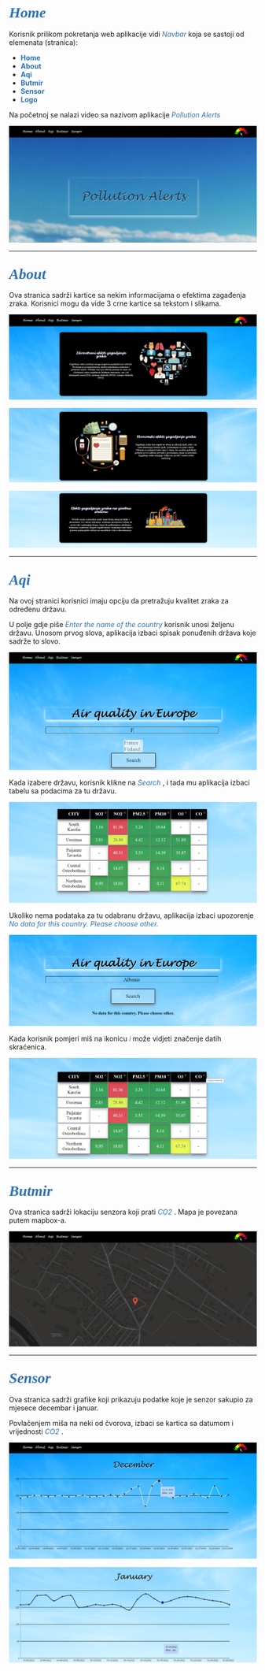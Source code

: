 ## <span style="color: #2E72B5;font-family: 'Lucida Handwriting'; font-size: 30px">_Home_</span>


Korisnik prilikom pokretanja web aplikacije vidi <span style="color: #2E72B5"> _Navbar_ </span> koja se sastoji od elemenata (stranica): 

* <span style="color: #2E72B5">__Home__ </span>
* <span style="color: #2E72B5">__About__ </span>
* <span style="color: #2E72B5">__Aqi__ </span>
* <span style="color: #2E72B5">__Butmir__ </span>
* <span style="color: #2E72B5">__Sensor__ </span>
* <span style="color: #2E72B5">__Logo__ </span>

Na početnoj se nalazi video sa nazivom aplikacije <span style="color: #2E72B5"> _Pollution Alerts_ </span>

![alt text](home.png)

----

## <span style="color: #2E72B5;font-family: 'Lucida Handwriting'; font-size: 30px">_About_</span>

Ova stranica sadrži kartice sa nekim informacijama o efektima zagađenja zraka. Korisnici mogu da vide 3 crne kartice sa tekstom i slikama.

![alt text](about.png)

![alt text](about2.png)

![alt text](about3.png)

----

## <span style="color: #2E72B5; font-family: 'Lucida Handwriting'; font-size: 30px">_Aqi_</span>

Na ovoj stranici korisnici imaju opciju da pretražuju kvalitet zraka za određenu državu.

U polje gdje piše <span style="color: #2E72B5"> _Enter the name of the country_ </span> korisnik unosi željenu državu. Unosom prvog slova, aplikacija izbaci spisak ponuđenih država koje sadrže to slovo. 

![alt text](aqi.png)

Kada izabere državu, korisnik klikne na <span style="color: #2E72B5"> _Search_ </span> , i tada mu aplikacija izbaci tabelu sa podacima za tu državu.

![alt text](search.png)

Ukoliko nema podataka za tu odabranu državu, aplikacija izbaci upozorenje <span style="color: #2E72B5"> _No data for this country. Please choose other._ </span>

![alt text](nodata.png)

Kada korisnik pomjeri miš na ikonicu <span style="color: #2E72B5"> _i_ </span> može vidjeti značenje datih skraćenica.

![alt text](i.png)

----

## <span style="color: #2E72B5; font-family: 'Lucida Handwriting'; font-size: 30px">_Butmir_</span>

Ova stranica sadrži lokaciju senzora koji prati <span style="color: #2E72B5"> _CO2_ </span>. Mapa je povezana putem mapbox-a.

![alt text](butmir.png)

----

## <span style="color: #2E72B5;font-family: 'Lucida Handwriting'; font-size: 30px">_Sensor_</span>

Ova stranica sadrži grafike koji prikazuju podatke koje je senzor sakupio za mjesece decembar i januar.

Povlačenjem miša na neki od čvorova, izbaci se kartica sa datumom i vrijednosti <span style="color: #2E72B5"> _CO2_ </span>.

![alt text](december.png)

![alt text](january.png)

